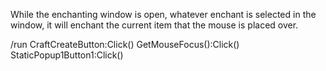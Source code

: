 While the enchanting window is open, whatever enchant is selected in the window, it will enchant the current item that the mouse is placed over.

/run CraftCreateButton:Click() GetMouseFocus():Click() StaticPopup1Button1:Click()